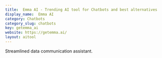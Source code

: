 ```yaml
---
title:  Emma AI - Trending AI tool for Chatbots and best alternatives
display_name:  Emma AI
category: Chatbots
category_slug: chatbots
key: getemma_ai
website: https://getemma.ai/
layout: aitool
---
```


Streamlined data communication assistant.
